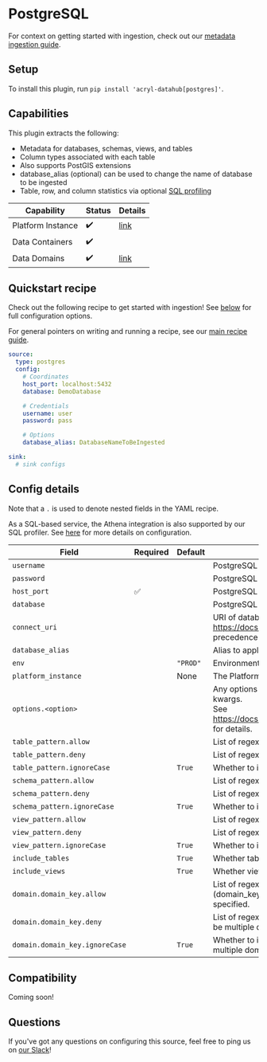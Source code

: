 # PostgreSQL

For context on getting started with ingestion, check out our [metadata ingestion guide](../README.md).

## Setup

To install this plugin, run `pip install 'acryl-datahub[postgres]'`.

## Capabilities

This plugin extracts the following:

- Metadata for databases, schemas, views, and tables
- Column types associated with each table
- Also supports PostGIS extensions
- database_alias (optional) can be used to change the name of database to be ingested
- Table, row, and column statistics via optional [SQL profiling](./sql_profiles.md)

| Capability        | Status | Details                                  | 
|-------------------|--------|------------------------------------------|
| Platform Instance | ✔️     | [link](../../docs/platform-instances.md) |
| Data Containers   | ✔️     |                                          |
| Data Domains      | ✔️     | [link](../../docs/domains.md)            |

## Quickstart recipe

Check out the following recipe to get started with ingestion! See [below](#config-details) for full configuration options.

For general pointers on writing and running a recipe, see our [main recipe guide](../README.md#recipes).

```yml
source:
  type: postgres
  config:
    # Coordinates
    host_port: localhost:5432
    database: DemoDatabase

    # Credentials
    username: user
    password: pass

    # Options
    database_alias: DatabaseNameToBeIngested

sink:
  # sink configs
```

## Config details

Note that a `.` is used to denote nested fields in the YAML recipe.

As a SQL-based service, the Athena integration is also supported by our SQL profiler. See [here](./sql_profiles.md) for more details on configuration.

| Field                          | Required | Default  | Description                                                                                                                                                                             |
| ------------------------------ | -------- | -------- | --------------------------------------------------------------------------------------------------------------------------------------------------------------------------------------- |
| `username`                     |          |          | PostgreSQL username.                                                                                                                                                                    |
| `password`                     |          |          | PostgreSQL password.                                                                                                                                                                    |
| `host_port`                    | ✅       |          | PostgreSQL host URL.                                                                                                                                                                    |
| `database`                     |          |          | PostgreSQL database.                                                                                                                                                                    |
| `connect_uri`                  |          |          | URI of database to connect to. See https://docs.sqlalchemy.org/en/14/core/engines.html#database-urls. Takes precedence over other connection parameters.
| `database_alias`               |          |          | Alias to apply to database when ingesting.                                                                                                                                              |
| `env`                          |          | `"PROD"` | Environment to use in namespace when constructing URNs.                                                                                                                                 |
| `platform_instance`            |          | None     | The Platform instance to use while constructing URNs.                                                                                                                                   |
| `options.<option>`             |          |          | Any options specified here will be passed to SQLAlchemy's `create_engine` as kwargs.<br />See https://docs.sqlalchemy.org/en/14/core/engines.html#sqlalchemy.create_engine for details. |
| `table_pattern.allow`          |          |          | List of regex patterns for tables to include in ingestion.                                                                                                                              |
| `table_pattern.deny`           |          |          | List of regex patterns for tables to exclude from ingestion.                                                                                                                            |
| `table_pattern.ignoreCase`     |          | `True`   | Whether to ignore case sensitivity during pattern matching.                                                                                                                             |
| `schema_pattern.allow`         |          |          | List of regex patterns for schemas to include in ingestion.                                                                                                                             |
| `schema_pattern.deny`          |          |          | List of regex patterns for schemas to exclude from ingestion.                                                                                                                           |
| `schema_pattern.ignoreCase`    |          | `True`   | Whether to ignore case sensitivity during pattern matching.                                                                                                                             |
| `view_pattern.allow`           |          |          | List of regex patterns for views to include in ingestion.                                                                                                                               |
| `view_pattern.deny`            |          |          | List of regex patterns for views to exclude from ingestion.                                                                                                                             |
| `view_pattern.ignoreCase`      |          | `True`   | Whether to ignore case sensitivity during pattern matching.                                                                                                                             |
| `include_tables`               |          | `True`   | Whether tables should be ingested.                                                                                                                                                      |
| `include_views`                |          | `True`   | Whether views should be ingested.                                                                                                                                                       |
| `domain.domain_key.allow`      |          |          | List of regex patterns for tables/schemas to set domain_key domain key (domain_key can be any string like `sales`. There can be multiple domain key specified.                          |
| `domain.domain_key.deny`       |          |          | List of regex patterns for tables/schemas to not assign domain_key. There can be multiple domain key specified.                                                                         |
| `domain.domain_key.ignoreCase` |          | `True`   | Whether to ignore case sensitivity during pattern matching.There can be multiple domain key specified.                                                                                  |

## Compatibility

Coming soon!

## Questions

If you've got any questions on configuring this source, feel free to ping us on [our Slack](https://slack.datahubproject.io/)!
